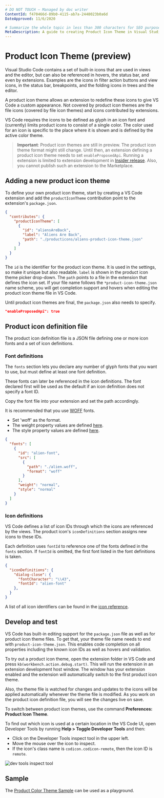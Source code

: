 ```yaml
---
# DO NOT TOUCH — Managed by doc writer
ContentId: f470466d-89b0-4115-ab7a-2448023b0a6d
DateApproved: 11/6/2020

# Summarize the whole topic in less than 300 characters for SEO purpose
MetaDescription: A guide to creating Product Icon Theme in Visual Studio Code
---
```


# Product Icon Theme (preview)

Visual Studio Code contains a set of built-in icons that are used in views and the editor, but can also be referenced in hovers, the status bar, and even by extensions. Examples are the icons in filter action buttons and view icons, in the status bar, breakpoints, and the folding icons in trees and the editor.

A product icon theme allows an extension to redefine these icons to give VS Code a custom appearance. Not covered by product icon themes are the file icons (covered by file icon themes) and icons contributed by extensions.

VS Code requires the icons to be defined as glyph in an icon font and (currently) limits product icons to consist of a single color. The color used for an icon is specific to the place where it is shown and is defined by the active color theme.

> **Important**: Product icon themes are still in preview. The product icon theme format might still change. Until then, an extension defining a product icon theme needs to set `enableProposedApi`. Running a extension is limited to extension development in [Insider release](https://code.visualstudio.com/insiders/). Also, you cannot publish such an extension to the Marketplace.

## Adding a new product icon theme

To define your own product icon theme, start by creating a VS Code extension and add the `productIconTheme` contribution point to the extension's `package.json`.

```json
{
  "contributes": {
    "productIconTheme": [
      {
        "id": "aliensAreBack",
        "label": "Aliens Are Back",
        "path": "./producticons/aliens-product-icon-theme.json"
      }
    ]
  }
}
```

The `id` is the identifier for the product icon theme. It is used in the settings, so make it unique but also readable. `label` is shown in the product icon theme picker drop-down. The `path` points to a file in the extension that defines the icon set. If your file name follows the `*product-icon-theme.json` name scheme, you will get completion support and hovers when editing the product icon theme file in VS Code.

Until product icon themes are final, the `package.json` also needs to specify.

```json
"enableProposedApi": true
```

## Product icon definition file

The product icon definition file is a JSON file defining one or more icon fonts and a set of icon definitions.

### Font definitions

The `fonts` section lets you declare any number of glyph fonts that you want to use, but must define at least one font definition.

These fonts can later be referenced in the icon definitions. The font declared first will be used as the default if an icon definition does not specify a font ID.

Copy the font file into your extension and set the path accordingly.

It is recommended that you use [WOFF](https://developer.mozilla.org/docs/Web/Guide/WOFF) fonts.

- Set 'woff' as the format.
- The weight property values are defined [here](https://developer.mozilla.org/docs/Web/CSS/font-weight#Values).
- The style property values are defined [here](https://developer.mozilla.org/docs/Web/CSS/@font-face/font-style#Values).

```json
{
  "fonts": [
    {
      "id": "alien-font",
      "src": [
        {
          "path": "./alien.woff",
          "format": "woff"
        }
      ],
      "weight": "normal",
      "style": "normal"
    }
  ]
}
```

### Icon definitions

VS Code defines a list of icon IDs through which the icons are referenced by the views. The product icon's `iconDefinitions` section assigns new icons to these IDs.

Each definition uses `fontId` to reference one of the fonts defined in the `fonts` section. If `fontId` is omitted, the first font listed in  the font definitions is taken.

```json
{
  "iconDefinitions": {
    "dialog-close": {
      "fontCharacter": "\\43",
      "fontId": "alien-font"
    },
  }
}
```

A list of all icon identifiers can be found in the [icon reference](/api/references/icons-in-labels#icon-listing).

## Develop and test

VS Code has built-in editing support for the `package.json` file as well as for product icon theme files. To get that, your theme file name needs to end with `product-icon-theme.json`. This enables code completion on all properties including the known icon IDs as well as hovers and validation.

To try out a product icon theme, open the extension folder in VS Code and press `kb(workbench.action.debug.start)`. This will run the extension in an extension development host window. The window has your extension enabled and the extension will automatically switch to the first product icon theme.

Also, the theme file is watched for changes and updates to the icons will be applied automatically whenever the theme file is modified. As you work on the product icon definition file, you will see the changes live on save.

To switch between product icon themes, use the command **Preferences: Product Icon Theme**.

To find out which icon is used at a certain location in the VS Code UI, open Developer Tools by running **Help > Toggle Developer Tools** and then:

- Click on the Developer Tools inspect tool in the upper left.
- Move the mouse over the icon to inspect.
- If the icon's class name is `codicon.codicon-remote`, then the icon ID is `remote`.

![dev tools inspect tool](images/product-icon-theme/dev-tool-select-tool.png)

## Sample

The [Product Color Theme Sample](https://github.com/microsoft/vscode-extension-samples/tree/master/product-icon-theme-sample) can be used as a playground.
